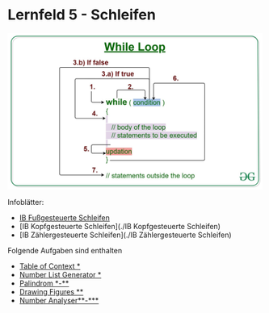 # Lernfeld 5 - Schleifen

![](./imgs/while.jpg)

Infoblätter: 
* [IB Fußgesteuerte Schleifen](IB%20Fußgesteuerte%20Schleifen)
* [IB Kopfgesteuerte Schleifen](./IB Kopfgesteuerte Schleifen)
* [IB Zählergesteuerte Schleifen](./IB Zählergesteuerte Schleifen)

Folgende Aufgaben sind enthalten

* [Table of Context *](./src/tableOfContext/task.md)
* [Number List Generator *](./src/numberListGenerator/task.md)
* [Palindrom *-**](./src/palindrom/task.md)
* [Drawing Figures **](./src/drawingFigures/task.md)
* [Number Analyser**-***](./src/numberAnalyser/task.md)


